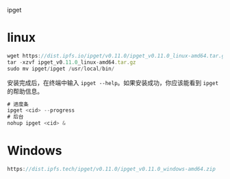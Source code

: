 ipget



# linux

```javascript
wget https://dist.ipfs.io/ipget/v0.11.0/ipget_v0.11.0_linux-amd64.tar.gz
tar -xzvf ipget_v0.11.0_linux-amd64.tar.gz
sudo mv ipget/ipget /usr/local/bin/
```

安装完成后，在终端中输入 `ipget --help`。如果安装成功，你应该能看到 `ipget`的帮助信息。

```javascript
# 进度条
ipget <cid> --progress
# 后台
nohup ipget <cid> &
```

# Windows

```javascript
https://dist.ipfs.tech/ipget/v0.11.0/ipget_v0.11.0_windows-amd64.zip
```

